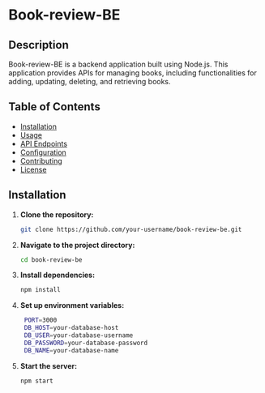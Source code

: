 # Book-review-BE

## Description

Book-review-BE is a backend application built using Node.js. This application provides APIs for managing books, including functionalities for adding, updating, deleting, and retrieving books.

## Table of Contents

- [Installation](#installation)
- [Usage](#usage)
- [API Endpoints](#api-endpoints)
- [Configuration](#configuration)
- [Contributing](#contributing)
- [License](#license)

## Installation

1. **Clone the repository:**

   ```sh
   git clone https://github.com/your-username/book-review-be.git

2. **Navigate to the project directory:**

   ```sh
   cd book-review-be
   
3. **Install dependencies:**

   ```sh
   npm install
   
4. **Set up environment variables:**

   ```sh
    PORT=3000
    DB_HOST=your-database-host
    DB_USER=your-database-username
    DB_PASSWORD=your-database-password
    DB_NAME=your-database-name
   
5. **Start the server:**

   ```sh
   npm start
  
    

